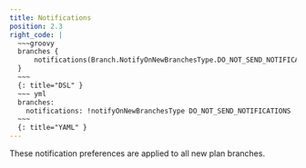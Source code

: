 ```yaml
---
title: Notifications
position: 2.3
right_code: |
  ~~~groovy
  branches {
      notifications(Branch.NotifyOnNewBranchesType.DO_NOT_SEND_NOTIFICATIONS)
  }
  ~~~
  {: title="DSL" }
  ~~~ yml
  branches:
    notifications: !notifyOnNewBranchesType DO_NOT_SEND_NOTIFICATIONS
  ~~~
  {: title="YAML" }
---
```

These notification preferences are applied to all new plan branches.